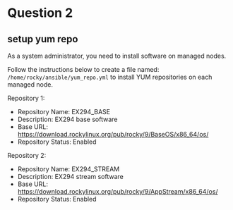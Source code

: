 # Question 2

## setup yum repo

As a system administrator, you need to install software on managed nodes.

Follow the instructions below to create a file named:
`/home/rocky/ansible/yum_repo.yml`
to install YUM repositories on each managed node.

Repository 1:
- Repository Name: EX294_BASE
- Description: EX294 base software
- Base URL: https://download.rockylinux.org/pub/rocky/9/BaseOS/x86_64/os/
- Repository Status: Enabled

Repository 2:
- Repository Name: EX294_STREAM
- Description: EX294 stream software
- Base URL: https://download.rockylinux.org/pub/rocky/9/AppStream/x86_64/os/
- Repository Status: Enabled